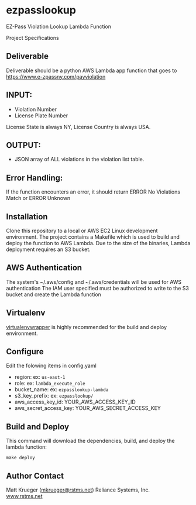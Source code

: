 # ezpasslookup


EZ-Pass Violation Lookup Lambda Function

Project Specifications

Deliverable
-----------

Deliverable should be a python AWS Lambda app function that goes to https://www.e-zpassny.com/payviolation

INPUT:
------

* Violation Number
* License Plate Number

License State is always NY, License Country is always USA.


OUTPUT:
-------
* JSON array of ALL violations in the violation list table.


Error Handling:
--------------- 
If the function encounters an error, it should return ERROR No Violations Match or ERROR Unknown


Installation
------------
Clone this repository to a local or AWS EC2 Linux development environment.  The project contains a Makefile which
is used to build and deploy the function to AWS Lambda.  Due to the size of the binaries, Lambda deployment
requires an S3 bucket.


AWS Authentication
------------------
The system's ~/.aws/config and ~/.aws/credentials will be used for AWS authentication
The IAM user specified must be authorized to write to the S3 bucket and create the Lambda function


Virtualenv
----------
[virtualenvwrapper](https://virtualenvwrapper.readthedocs.io/en/latest/#) is highly recommended for the build and deploy environment.  


Configure
---------
Edit the folowing items in config.yaml

 - region: ex: `us-east-1`
 - role: ex: `lambda_execute_role`
 - bucket_name: ex: `ezpasslookup-lambda`
 - s3_key_prefix: ex: `ezpasslookup/`
 - aws_access_key_id: YOUR_AWS_ACCESS_KEY_ID
 - aws_secret_access_key: YOUR_AWS_SECRET_ACCESS_KEY


Build and Deploy
----------------
This command will download the dependencies, build, and deploy the lambda function:
```
make deploy
```

Author Contact
--------------
Matt Krueger (mkrueger@rstms.net) 
Reliance Systems, Inc.  
www.rstms.net
